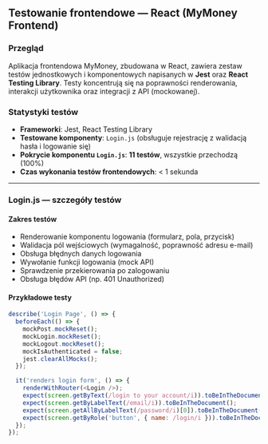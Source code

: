 ## Testowanie frontendowe — React (MyMoney Frontend)

### Przegląd

Aplikacja frontendowa MyMoney, zbudowana w React, zawiera zestaw testów jednostkowych i komponentowych napisanych w **Jest** oraz **React Testing Library**. Testy koncentrują się na poprawności renderowania, interakcji użytkownika oraz integracji z API (mockowanej).

### Statystyki testów

- **Frameworki**: Jest, React Testing Library
- **Testowane komponenty**: `Login.js` (obsługuje rejestrację z walidacją hasła i logowanie się)
- **Pokrycie komponentu `Login.js`**: **11 testów**, wszystkie przechodzą (100%)
- **Czas wykonania testów frontendowych**: < 1 sekunda

---

### Login.js — szczegóły testów

#### Zakres testów
- Renderowanie komponentu logowania (formularz, pola, przycisk)
- Walidacja pól wejściowych (wymagalność, poprawność adresu e-mail)
- Obsługa błędnych danych logowania
- Wywołanie funkcji logowania (mock API)
- Sprawdzenie przekierowania po zalogowaniu
- Obsługa błędów API (np. 401 Unauthorized)

#### Przykładowe testy

```javascript
describe('Login Page', () => {
  beforeEach(() => {
    mockPost.mockReset();
    mockLogin.mockReset();
    mockLogout.mockReset();
    mockIsAuthenticated = false;
    jest.clearAllMocks();
  });

  it('renders login form', () => {
    renderWithRouter(<Login />);
    expect(screen.getByText(/login to your account/i)).toBeInTheDocument();
    expect(screen.getByLabelText(/email/i)).toBeInTheDocument();
    expect(screen.getAllByLabelText(/password/i)[0]).toBeInTheDocument();
    expect(screen.getByRole('button', { name: /login/i })).toBeInTheDocument();
  });
});
  
